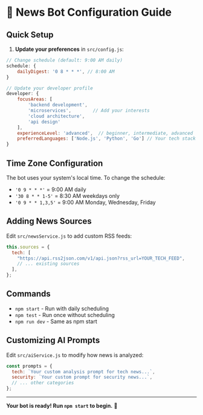 # 🤖 News Bot Configuration Guide

## Quick Setup

1. **Update your preferences** in `src/config.js`:

```javascript
// Change schedule (default: 9:00 AM daily)
schedule: {
    dailyDigest: '0 8 * * *', // 8:00 AM
}

// Update your developer profile
developer: {
    focusAreas: [
        'backend development',
        'microservices',        // Add your interests
        'cloud architecture',
        'api design'
    ],
    experienceLevel: 'advanced',  // beginner, intermediate, advanced
    preferredLanguages: ['Node.js', 'Python', 'Go'] // Your tech stack
}
```

## Time Zone Configuration

The bot uses your system's local time. To change the schedule:

- `'0 9 * * *'` = 9:00 AM daily
- `'30 8 * * 1-5'` = 8:30 AM weekdays only
- `'0 9 * * 1,3,5'` = 9:00 AM Monday, Wednesday, Friday

## Adding News Sources

Edit `src/newsService.js` to add custom RSS feeds:

```javascript
this.sources = {
  tech: [
    "https://api.rss2json.com/v1/api.json?rss_url=YOUR_TECH_FEED",
    // ... existing sources
  ],
};
```

## Commands

- `npm start` - Run with daily scheduling
- `npm test` - Run once without scheduling
- `npm run dev` - Same as npm start

## Customizing AI Prompts

Edit `src/aiService.js` to modify how news is analyzed:

```javascript
const prompts = {
  tech: `Your custom analysis prompt for tech news...`,
  security: `Your custom prompt for security news...`,
  // ... other categories
};
```

---

**Your bot is ready! Run `npm start` to begin.** 🚀
